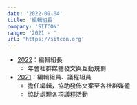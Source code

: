 ```yaml
---
date: '2022-09-04'
title: '編輯組長'
company: 'SITCON'
range: '2021 - '
url: 'https://sitcon.org'
---
```


- [2022](https://sitcon.org/2022)：編輯組長
  - 年會社群媒體發文與互動規劃
- [2021](https://sitcon.org/2021)：編輯組員、議程組員
  - 擔任編輯，協助發佈文案至各社群媒體
  - 協助處理各項議程活動

